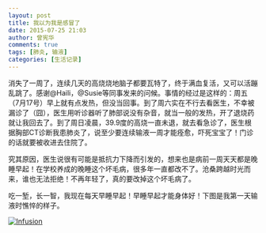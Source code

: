 ```yaml
---
layout: post
title: 我以为我是感冒了
date: 2015-07-25 21:03
author: 曾宪华
comments: true
tags: [肺炎, 输液]
categories: [生活记录]
---
```

<p>消失了一周了，连续几天的高烧烧地脑子都要瓦特了，终于满血复活，又可以活蹦乱跳了。感谢@Haili，@Susie等同事发来的问候。事情的经过是这样的：周五（7月17号）早上就有点发热，但没当回事。到了周六实在不行去看医生，不幸被漏诊了（囧），医生用听诊器听了肺部说没有杂音，就当一般的发热，开了退烧药就让我回去了。到了周日凌晨，39.9度的高烧一直未退，就去看急诊了，医生根据胸部CT诊断我患肺炎了，说至少要连续输液一周才能痊愈，吓死宝宝了！门诊的话就要被收进去住院了。</p>
<p>究其原因，医生说很有可能是抵抗力下降而引发的，想来也是病前一周天天都是晚睡早起！在学校养成的晚睡这个坏毛病，很多年一直都改不了。沧桑跨越时光而来，谁也无法拒绝！不再年轻了，真的要改掉这个坏毛病了。</p>
<p>吃一堑，长一智，我现在每天早睡早起！早睡早起才能身体好！下图是我第一天输液时憔悴的样子。</p>
<p><a href="http://www.xianhuazeng.com/cn/images/2015/07/Infusion.jpg"><img class="aligncenter size-full" src="http://www.xianhuazeng.com/cn/images/2015/07/Infusion.jpg" alt="Infusion" /></a></p>